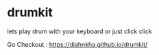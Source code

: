 # drumkit
lets play drum with your keyboard or just click click 

Go Checkout : https://diahnkha.github.io/drumkit/
